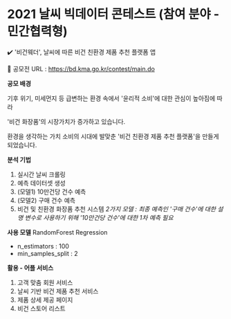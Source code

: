# 2021 날씨 빅데이터 콘테스트 (참여 분야 - 민간협력형)

✔️ '비건웨더', 날씨에 따른 비건 친환경 제품 추천 플랫폼 앱

🔗 공모전 URL : https://bd.kma.go.kr/contest/main.do

**공모 배경**

기후 위기, 미세먼지 등 급변하는 환경 속에서 '윤리적 소비'에 대한 관심이 높아짐에 따라

'비건 화장품'의 시장가치가 증가하고 있습니다.

환경을 생각하는 가치 소비의 시대에 발맞춘 '비건 친환경 제품 추천 플랫폼'을 만들게 되었습니다.

**분석 기법**
1. 실시간 날씨 크롤링
2. 예측 데이터셋 생성
3. (모델1) 10만건당 건수 예측
4. (모델2) 구매 건수 예측
5. 비건 및 친환경 화장품 추천 시스템
*2가지 모델 : 최종 예측인 '구매 건수'에 대한 설명 변수로 사용하기 위해 '10만건당 건수'에 대한 1차 예측 필요*


**사용 모델**
RandomForest Regression
- n_estimators : 100
- min_samples_split : 2

**활용 - 어플 서비스**
1. 고객 맞춤 회원 서비스
2. 날씨 기반 비건 제품 추천 서비스
3. 제품 상세 제공 페이지
4. 비건 스토어 리스트
